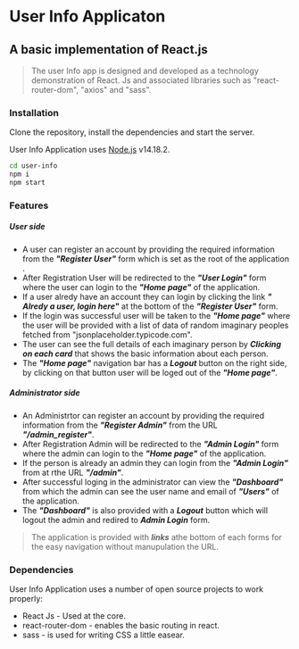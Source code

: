# User Info Applicaton
## A basic implementation of React.js 

>The user Info app is designed and developed as a technology demonstration of React. Js and associated libraries such as "react-router-dom", "axios" and "sass".

### Installation

Clone the repository, install the dependencies and start the server.


User Info Application uses [Node.js](https://nodejs.org/) v14.18.2.

```sh
cd user-info
npm i 
npm start
```

### Features
##### User side
- A user can register an account by providing the required information from the ***"Register User"*** form which is set as the root of the application .
- After Registration User will be redirected to the ***"User Login"*** form where the user can login to the ***"Home page"*** of the application.
- If a user alredy have an account they can login by clicking the link ***"
Alredy a user, login here"*** at the bottom of the ***"Register User"*** form.
- If the login was successful user will be taken to the ***"Home page"*** where the user will be provided with a list of data of random imaginary peoples fetched from "jsonplaceholder.typicode.com".
- The user can see the full details of each imaginary person by ***Clicking on each card*** that shows the basic information about each person.
- The ***"Home page"*** navigation bar has a ***Logout*** button on the right side, by clicking on that button user will be loged out of the ***"Home page"***.

##### Administrator side
- An Administrtor can register an account by providing the required information from the ***"Register Admin"*** from the URL ***"/admin_register"***. 
- After Registration Admin will be redirected to the ***"Admin Login"*** form where the admin can login to the ***"Home page"*** of the application.
- If the person is already an admin they can login from the ***"Admin Login"*** from at rthe URL ***"/admin"***.
- After successful loging in the administrator can view the ***"Dashboard"*** from which the admin can see the user name and email of ***"Users"*** of the application.
- The ***"Dashboard"*** is also provided with a ***Logout*** button which will logout the admin and redired to ***Admin Login*** form.

> The application is provided with ***links*** athe bottom of each forms for the easy navigation without manupulation the URL.


### Dependencies

User Info Application uses a number of open source projects to work properly:

- React Js - Used at the core.
- react-router-dom - enables the basic routing in react.
- sass - is used for writing CSS a little easear.